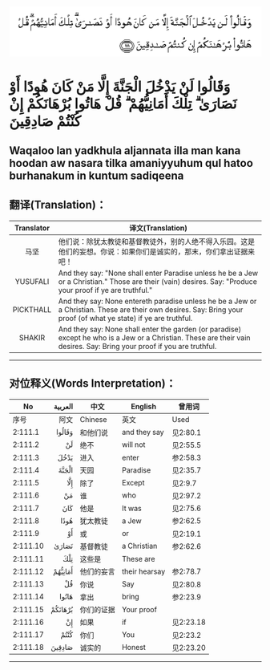 ![002:111](images/002_111.gif)

#   وَقَالُوا لَنْ يَدْخُلَ الْجَنَّةَ إِلَّا مَنْ كَانَ هُودًا أَوْ نَصَارَىٰ ۗ تِلْكَ أَمَانِيُّهُمْ ۗ قُلْ هَاتُوا بُرْهَانَكُمْ إِنْ كُنْتُمْ صَادِقِينَ 

## Waqaloo lan yadkhula aljannata illa man kana hoodan aw nasara tilka amaniyyuhum qul hatoo burhanakum in kuntum sadiqeena

## 翻译(Translation)：

| Translator | 译文(Translation)                                            |
| :--------: | ------------------------------------------------------------ |
|    马坚    | 他们说：除犹太教徒和基督教徒外，别的人绝不得入乐园。这是他们的妄想。你说：如果你们是诚实的，那末，你们拿出证据来吧！ |
|  YUSUFALI  | And they say: "None shall enter Paradise unless he be a Jew or a Christian." Those are their (vain) desires. Say: "Produce your proof if ye are truthful." |
| PICKTHALL  | And they say: None entereth paradise unless he be a Jew or a Christian. These are their own desires. Say: Bring your proof (of what ye state) if ye are truthful. |
|   SHAKIR   | And they say: None shall enter the garden (or paradise) except he who is a Jew or a Christian. These are their vain desires. Say: Bring your proof if you are truthful. |

---

## 对位释义(Words Interpretation)：

| No       | العربية | 中文       | English       | 曾用词    |
| -------- | ------: | ---------- | ------------- | --------- |
| 序号     |    阿文 | Chinese    | 英文          | Used      |
| 2:111.1  |  وَقَالُوا | 和他们说   | and they say  | 见2:80.1  |
| 2:111.2  |      لَنْ | 绝不       | will not      | 见2:55.5  |
| 2:111.3  |    يَدْخُلَ | 进入       | enter         | 参2:58.3  |
| 2:111.4  |   الْجَنَّةَ | 天园       | Paradise      | 见2:35.7  |
| 2:111.5  |     إِلَّا | 除了       | Except        | 见2:9.7   |
| 2:111.6  |      مَنْ | 谁         | who           | 见2:97.2  |
| 2:111.7  |     كَانَ | 他是       | It was        | 见2:75.6  |
| 2:111.8  |    هُودًا | 犹太教徒   | a Jew         | 参2:62.5  |
| 2:111.9  |      أَوْ | 或         | or            | 见2:19.1  |
| 2:111.10 |   نَصَارَىٰ | 基督教徒   | a Christian   | 参2:62.6  |
| 2:111.11 |     تِلْكَ | 这些是     | These are     |           |
| 2:111.12 | أَمَانِيُّهُمْ | 他们的妄言 | their hearsay | 参2:78.7  |
| 2:111.13 |      قُلْ | 你说       | Say           | 见2:80.8  |
| 2:111.14 |   هَاتُوا | 拿出       | bring         | 参2:23.9  |
| 2:111.15 | بُرْهَانَكُمْ | 你们的证据 | Your proof    |           |
| 2:111.16 |      إِنْ | 如果       | if            | 见2:23.18 |
| 2:111.17 |    كُنْتُمْ | 你们       | You           | 见2:23.2  |
| 2:111.18 |  صَادِقِينَ | 诚实的     | Honest        | 见2:23.20 |

---
